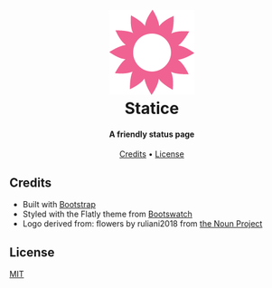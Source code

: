 <h1 align="center">
    <br>
    <img src="https://raw.githubusercontent.com/averycrespi/statice/master/resources/logo.png" width="150"</img>
    <br>
    Statice
    <br>
</h1>

<h4 align="center">A friendly status page</h4>

<p align="center">
    <a href="#credits">Credits</a> •
    <a href="#license">License</a>
</p>

## Credits

- Built with [Bootstrap](https://getbootstrap.com/)
- Styled with the Flatly theme from [Bootswatch](https://bootswatch.com/)
- Logo derived from: flowers by ruliani2018 from [the Noun Project](https://thenounproject.com)

## License

[MIT](https://choosealicense.com/licenses/mit/)
